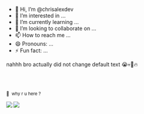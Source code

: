 - 👋 Hi, I’m @chrisalexdev
- 👀 I’m interested in ...
- 🌱 I’m currently learning ...
- 💞️ I’m looking to collaborate on ...
- 📫 How to reach me ...
- 😄 Pronouns: ...
- ⚡ Fun fact: ...

<!---
chrisalexdev/chrisalexdev is a ✨ special ✨ repository because its `README.md` (this file) appears on your GitHub profile.
You can click the Preview link to take a look at your changes.
--->
nahhh bro actually did not change default text 😭💀🙏🔥
<!-- <br> (<-- btw accessing chrisalex.sigma website requires the albatros network) -->
 <br><br>
<p><small>👀 &nbsp;why r u here ?</small></p>
<img align="left" src="https://profile-counter.glitch.me/chrisalexdev/count.svg" />
<!--- hidden real other counter --->

![](https://komarev.com/ghpvc/?username=chrisalexdev&label=great+visitors&style=pixel&color=84d6fe)
